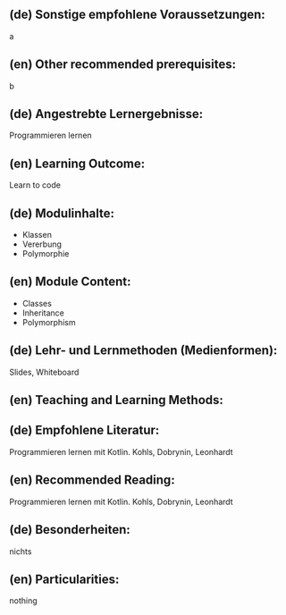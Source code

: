 ## (de) Sonstige empfohlene Voraussetzungen:

a

## (en) Other recommended prerequisites:

b

## (de) Angestrebte Lernergebnisse:

Programmieren lernen

## (en) Learning Outcome:

Learn to code

## (de) Modulinhalte:

- Klassen
- Vererbung
- Polymorphie

## (en) Module Content:

- Classes
- Inheritance
- Polymorphism

## (de) Lehr- und Lernmethoden (Medienformen):

Slides, Whiteboard

## (en) Teaching and Learning Methods:

## (de) Empfohlene Literatur:

Programmieren lernen mit Kotlin. Kohls, Dobrynin, Leonhardt

## (en) Recommended Reading:

Programmieren lernen mit Kotlin. Kohls, Dobrynin, Leonhardt

## (de) Besonderheiten:

nichts

## (en) Particularities:

nothing